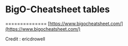 # BigO-Cheatsheet tables

==============
[https://www.bigocheatsheet.com/](https://www.bigocheatsheet.com/)

Credit : ericdrowell
